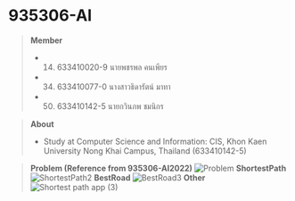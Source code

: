 # 935306-AI
> **Member**
> * 14. 633410020-9 นายพชรพล คนเพียร
> * 34. 633410077-0 นางสาวธิดารัตน์ มาทา
> * 50. 633410142-5 นายกวินภพ ชมนิกร

> **About**
> * Study at Computer Science and Information: CIS, Khon Kaen University Nong Khai Campus, Thailand (633410142-5)

> **Problem (Reference from 935306-AI2022)**
![Problem](https://user-images.githubusercontent.com/76491614/212806109-2092b260-bce7-47c3-a7a6-0eaf8317edab.png)
> **ShortestPath**
![ShortestPath2](https://user-images.githubusercontent.com/76491614/212806078-378d78a1-2dd0-4e51-88ef-f266a6101de0.png)
> **BestRoad**
![BestRoad3](https://user-images.githubusercontent.com/76491614/212806094-fbfc9621-3979-4be8-b185-93b2e6db507d.png)
> **Other**
![Shortest path app (3)](https://user-images.githubusercontent.com/76491614/213229769-d35cfd07-37d3-451d-9eca-30236076c332.png)
